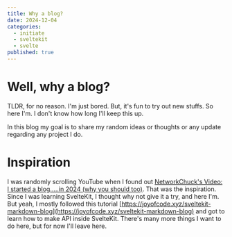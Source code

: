 ```yaml
---
title: Why a blog?
date: 2024-12-04
categories:
  - initiate
  - sveltekit
  - svelte
published: true
---
```

# Well, why a blog?

TLDR, for no reason. I'm just bored. But, it's fun to try out new stuffs. So here I'm. I don't know how long I'll keep this up.

In this blog my goal is to share my random ideas or thoughts or any update regarding any project I do.

# Inspiration

I was randomly scrolling YouTube when I found out [NetworkChuck's Video: I started a blog.....in 2024 (why you should too)](https://www.youtube.com/watch?v=dnE7c0ELEH8). That was the inspiration. Since I was learning SvelteKit, I thought why not give it a try, and here I'm. But yeah, I mostly followed this tutorial [https://joyofcode.xyz/sveltekit-markdown-blog](https://joyofcode.xyz/sveltekit-markdown-blog) and got to learn how to make API inside SvelteKit.
There's many more things I want to do here, but for now I'll leave here.

